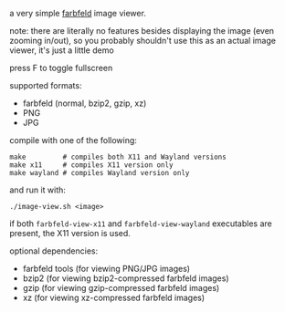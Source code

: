 a very simple [farbfeld](https://tools.suckless.org/farbfeld/) image viewer.

note: there are literally no features besides displaying the image (even zooming in/out), so you probably shouldn't use this as an actual image viewer, it's just a little demo

press F to toggle fullscreen

supported formats:
- farbfeld (normal, bzip2, gzip, xz)
- PNG
- JPG

compile with one of the following:
```
make         # compiles both X11 and Wayland versions
make x11     # compiles X11 version only
make wayland # compiles Wayland version only
```

and run it with:
```
./image-view.sh <image>
```

if both `farbfeld-view-x11` and `farbfeld-view-wayland` executables are present, the X11 version is used.

optional dependencies:
- farbfeld tools (for viewing PNG/JPG images)
- bzip2 (for viewing bzip2-compressed farbfeld images)
- gzip (for viewing gzip-compressed farbfeld images)
- xz (for viewing xz-compressed farbfeld images)
